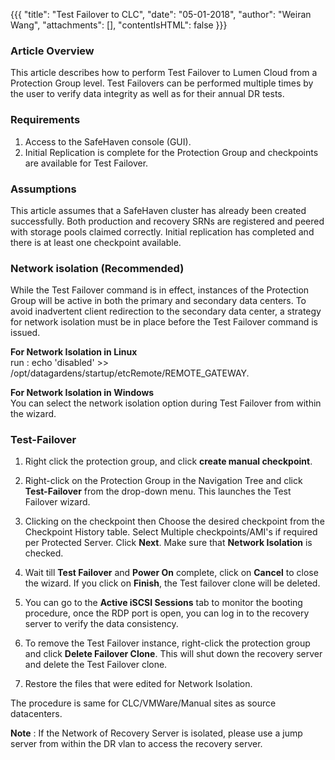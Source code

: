 {{{
  "title": "Test Failover to CLC",
  "date": "05-01-2018",
  "author": "Weiran Wang",
  "attachments": [],
  "contentIsHTML": false
}}}

### Article Overview
This article describes how to perform Test Failover to Lumen Cloud from a Protection Group level. Test Failovers can be performed multiple times by the user to verify data integrity as well as for their annual DR tests.


### Requirements
1. Access to the SafeHaven console (GUI).
2. Initial Replication is complete for the Protection Group and checkpoints are available for Test Failover.

### Assumptions
This article assumes that a SafeHaven cluster has already been created successfully. Both production and recovery SRNs are registered and peered with storage pools claimed correctly. Initial replication has completed and there is at least one checkpoint available.

### Network isolation (Recommended)
While the Test Failover command is in effect, instances of the Protection Group will be active in both the primary and secondary data centers. To avoid inadvertent client redirection to the secondary data center, a strategy for network isolation must be in place before the Test Failover command is issued.  

**For Network Isolation in Linux**  
run : echo 'disabled' >> /opt/datagardens/startup/etcRemote/REMOTE_GATEWAY.  

**For Network Isolation in Windows**  
You can select the network isolation option during Test Failover from within the wizard.  

### Test-Failover
1. Right click the protection group, and click **create manual checkpoint**.  

2. Right-click on the Protection Group in the Navigation Tree and click **Test-Failover** from the drop-down menu. This launches the Test Failover wizard.

3. Clicking on the checkpoint then Choose the desired checkpoint from the Checkpoint History table. Select Multiple checkpoints/AMI's if required per Protected Server. Click **Next**. Make sure that **Network Isolation** is checked.

4. Wait till **Test Failover** and **Power On** complete, click on **Cancel** to close the wizard. If you click on **Finish**, the Test failover clone will be deleted.

5. You can go to the **Active iSCSI Sessions** tab to monitor the booting procedure, once the RDP port is open, you can log in to the recovery server to verify the data consistency.

6. To remove the Test Failover instance, right-click the protection group and click **Delete Failover Clone**. This will shut down the recovery server and delete the Test Failover clone.

7. Restore the files that were edited for Network Isolation.

The procedure is same for CLC/VMWare/Manual sites as source datacenters.

**Note** : If the Network of Recovery Server is isolated, please use a jump server from within the DR vlan to access the recovery server.  
